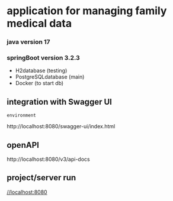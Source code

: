 
# application for managing family medical data
### java version 17
### springBoot version 3.2.3
- H2database (testing)
- PostgreSQLdatabase (main)
- Docker (to start db)

## integration with Swagger UI
`environment`

http://localhost:8080/swagger-ui/index.html

## openAPI
http://localhost:8080/v3/api-docs

## project/server run
[//localhost:8080](http://localhost:8080/patient)
